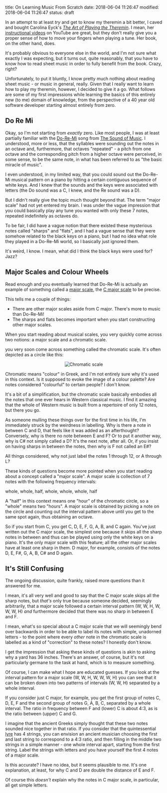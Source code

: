 title: On Learning Music From Scratch
date: 2018-06-04 11:26:47
modified: 2018-06-04 11:26:47
status: draft

In an attempt to at least *try* and get to know my theremin a bit better, I
caved and bought Carolina Eyck's [*The Art of Playing the Theremin*][1].  I
mean, her [instructional videos][4] on YouTube are great, but they don't
really give you a proper sense of how to move your fingers when playing a
tune.  Her book, on the other hand, does.

It's probably obvious to everyone else in the world, and I'm not sure what
exactly I was expecting, but it turns out, quite reasonably, that you have
to know how to read sheet music in order to fully benefit from the book.
Crazy, right?

Unfortunately, to put it bluntly, I know pretty much nothing about reading
sheet music - or music in general, really.  Given that I really want to
learn how to play my theremin, however, I decided to give it a go.  What
follows are some of my first impressions while learning the basics of this
entirely new (to me) domain of knowledge, from the perspective of a 40 year
old software developer starting almost entirely from zero.

## Do Re Mi

Okay, so I'm not starting from *exactly* zero.  Like most people, I was at
least partially familiar with the [Do-Re-Mi][5] song from [The Sound of
Music][6].  I understood, more or less, that the syllables were sounding out
the notes in an octave and, furthermore, that octaves "repeated" - a pitch
from one octave and the corresponding pitch from a higher octave were
perceived, in some sense, to be the same note, in what has been referred to
as "the basic miracle of music".

I even understood, in my limited way, that you could sound out the Do-Re-Mi
musical pattern on a piano by hitting a certain contiguous sequence of white
keys.  And I knew that the sounds and the keys were associated with letters
(the Do sound was a C, I knew, and the Re sound was a D).

But I didn't really give the topic much thought beyond that.  The term
"major scale" had not yet entered my brain.  I was under the vague
impression that you could basically play any tune you wanted with only these
7 notes, repeated indefinitely as octaves do.

To be fair, I did have a vague notion that there existed these mysterious
notes called "sharps" and "flats", and I had a vague sense that they were
somehow related to the black keys on a piano, but I had no idea what role
they played in a Do-Re-Mi world, so I basically just ignored them.

It's weird, I know.  I mean, what did I think the black keys were used for?
Jazz?

## Major Scales and Colour Wheels

Read enough and you eventually learned that Do-Re-Mi is actually an example
of something called a [major scale][7], the [C major scale][2] to be
precise.

This tells me a couple of things:

* There are other major scales aside from C major.  There's more to music
  than Do-Re-Mi!
* The sharps and flats becomes important when you start constructing other
  major scales.


When you start reading about musical scales, you very quickly come across
two notions: a major scale and a chromatic scale.

you very soon come across
something called the chromatic scale.  It's often depicted as a circle like
this:

<div style="clear: both; text-align: center;"> 
<img border="0"
     src="/blog/miscellanea/Pitch_class_space.svg" 
     alt="Chromatic scale" />
</div>

Chromatic means "colour" in Greek, and I'm not entirely sure why it's used
in this context.  Is it supposed to evoke the image of a colour palette?
Are notes considered "colourful" to certain people?  I don't know.

It's a bit of a simplification, but the chromatic scale basically embodies
all the notes that one ever hears in Western classical music.  I find it
amazing that the whole of Western music is built from a repertoire of only
12 notes, but there you go.

As someone mulling these things over for the first time in his life, I'm
immediately struck by the weirdness in labelling.  Why is there a note in
between C and D, that feels like it was added as an afterthought?
Conversely, why is there no note between E and F?  Or to put it another way,
why is C# not simply called a D?  It's the next note, after all.  Or, if you
insist on having sharps in between the notes, then why is F not called an
E#?

All things considered, why not just label the notes 1 through 12, or A
through L?

These kinds of questions become more pointed when you start reading about a
concept called a "major scale".  A major scale is collection of 7 notes with
the following frequency intervals:

whole, whole, half, whole, whole, whole, half

A "half" in this context means one "hour" of the chromatic circle, so a
"whole" means two "hours".  A major scale is obtained by picking a note on
the circle and counting out the interval pattern above until you get to the
same spot again, thus obtaining an octave.

So if you start from C, you get C, D, E, F, G, A, B, and C again.  You've
just written out the C major scale, the simplest one because it skips all
the sharp notes in between and thus can be played using only the white keys
on a piano.  It's the only major scale with this feature; all the other
major scales have at least one sharp in them.  D major, for example,
consists of the notes D, E, F#, G, A, B, C# and D again.

## It's Still Confusing

The ongoing discussion, quite frankly, raised more questions than it
answered for me.

I mean, it's all very well and good to say that the C major scale skips all
the sharp notes, but *that's* only true because someone decided, seemingly
arbitrarily, that a major scale followed a certain interval pattern (W, W,
H, W, W, W, H) *and* furthermore decided that there was no sharp in between
E and F.

I mean, what's so special about a C major scale that we will seemingly bend
over backwards in order to be able to label its notes with simple, unadorned
letters - to the point where every *other* note in the chromatic scale is
labelled as a kind of "correction" to these notes?  I honestly don't know.

I get the impression that asking these kinds of questions is akin to asking
why a yard has 36 inches.  There's an answer, of course, but it's not
particularly germane to the task at hand, which is to measure something.

Of course, I can make what I hope are educated guesses.  If you look at the
interval pattern for a major scale (W, W, H, W, W, W, H) you can see that it
can be broken down into two patterns of intervals (W, W, H) separated by a
whole interval.

If you consider just C major, for example, you get the first group of notes
C, D, E, F and the second group of notes G, A, B, C, separated by a whole
interval.  The ratio in frequency between F and (lower) C is about 4:3, as
is the ratio between (upper) C and G.

I imagine that the ancient Greeks simply thought that these two notes
sounded nice together in that ratio.  If you consider that the
quintessential [lyre][3] has 4 strings, you can envision an ancient musician
choosing the first and last string to correspond to a 4:3 ratio, and then
filling in the middle two strings in a simple manner - one whole interval
apart, starting from the first string.  Label the strings with letters and
you have yourself the first 4 notes of a major scale.

Is this accurate?  I have no idea, but it seems plausible to me.  It's one
explanation, at least, for why C and D are double the distance of E and F.

Of course this *doesn't* explain why the notes in C major scale, in
particular, all get simple letters.


[1]: http://www.carolinaeyck.com/method/

[2]: https://en.wikipedia.org/wiki/C_major

[3]: https://en.wikipedia.org/wiki/Lyre

[4]: https://www.youtube.com/channel/UCYkSWMBi1pZUqjs2OngjUyA

[5]: https://en.wikipedia.org/wiki/Do-Re-Mi

[6]: https://en.wikipedia.org/wiki/The_Sound_of_Music

[7]: https://en.wikipedia.org/wiki/Major_scale
